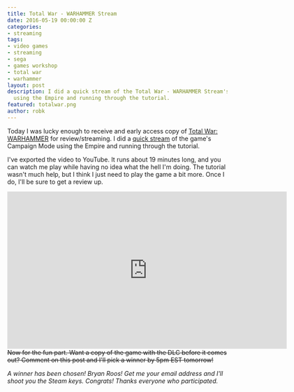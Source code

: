 ```yaml
---
title: Total War - WARHAMMER Stream
date: 2016-05-19 00:00:00 Z
categories:
- streaming
tags:
- video games
- streaming
- sega
- games workshop
- total war
- warhammer
layout: post
description: I did a quick stream of the Total War - WARHAMMER Stream's Campaign Mode
  using the Empire and running through the tutorial.
featured: totalwar.png
author: robk
---
```


Today I was lucky enough to receive and early access copy of [Total War: WARHAMMER](http://store.steampowered.com/app/364360/) for review/streaming. I did a [quick stream](https://www.twitch.tv/rkalajian/v/67447447) of the game's Campaign Mode using the Empire and running through the tutorial.

I've exported the video to YouTube. It runs about 19 minutes long, and you can watch me play while having no idea what the hell I'm doing. The tutorial wasn't much help, but I think I just need to play the game a bit more. Once I do, I'll be sure to get a review up.

<iframe width="640" height="360" src="https://www.youtube.com/embed/GHeQdCFJkHo" frameborder="0" allowfullscreen></iframe>
<br/>
<strike>Now for the fun part. Want a copy of the game with the DLC before it comes out? Comment on this post and I'll pick a winner by 5pm EST tomorrow!</strike>

*A winner has been chosen! Bryan Roos! Get me your email address and I'll shoot you the Steam keys. Congrats! Thanks everyone who participated.*
